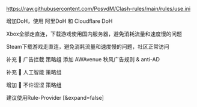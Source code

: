 https://raw.githubusercontent.com/PosvdM/Clash-rules/main/rules/use.ini

增加DoH，使用 阿里DoH 和 Cloudflare DoH

Xbox全部走直连，下载游戏使用国内服务器，避免消耗流量和速度慢的问题

Steam下载游戏走直连，避免消耗流量和速度慢的问题，社区正常访问

补充 🛑 广告拦截 策略组
添加 AWAvenue 秋风广告规则 & anti-AD

补充 🤖 人工智能 策略组

增加 🥵 不许涩涩 策略组

建议使用Rule-Provider [&expand=false]

